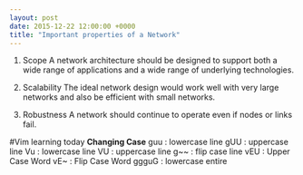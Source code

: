 ```yaml
---
layout: post
date: 2015-12-22 12:00:00 +0000
title: "Important properties of a Network"
---
```

1. Scope 
A network architecture should be designed to support both a wide range of applications and a wide range of underlying technologies.

2. Scalability 
The ideal network design would work well with very large networks and also be efficient with small networks.

3. Robustness
A network should continue to operate even if nodes or links fail.

#Vim learning today
 **Changing Case**
guu                             : lowercase line
gUU                             : uppercase line
Vu                              : lowercase line
VU                              : uppercase line
g~~                             : flip case line
vEU                             : Upper Case Word
vE~                             : Flip Case Word
ggguG                           : lowercase entire 
